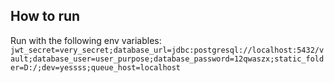 ## How to run
Run with the following env variables:
`jwt_secret=very_secret;database_url=jdbc:postgresql://localhost:5432/vault;database_user=user_purpose;database_password=12qwaszx;static_folder=D:/;dev=yessss;queue_host=localhost`
